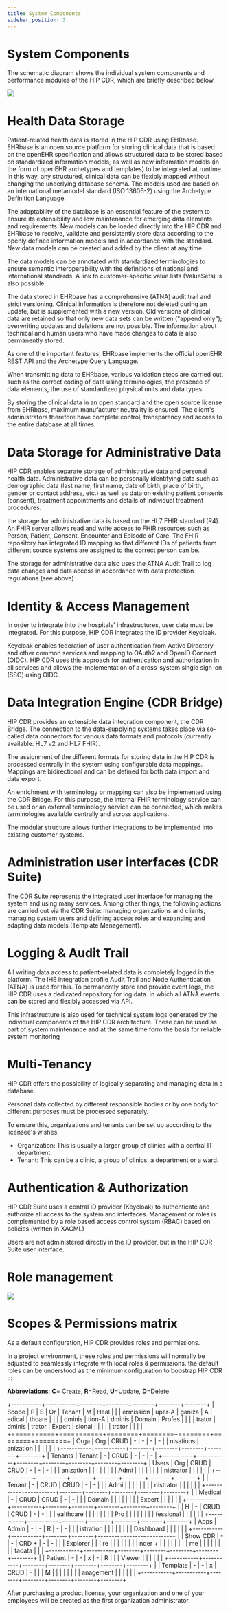 ```yaml
---
title: System Components
sidebar_position: 3
---
```


# System Components

The schematic diagram shows the individual system components and performance modules of the HIP CDR, which are briefly described below.

![](./img//hip_cdr_components.png)

# Health Data Storage

Patient-related health data is stored in the HIP CDR using EHRbase. EHRbase is an open source platform for storing clinical data that is based on the openEHR specification and allows structured data to be stored based on standardized information models, as well as new information models (in the form of openEHR archetypes and templates) to be integrated at runtime. In this way, any structured, clinical data can be flexibly mapped without changing the underlying database schema. The models used are based on an international metamodel standard (ISO 13606-2) using the Archetype Definition Language.

The adaptability of the database is an essential feature of the system to ensure its extensibility and low maintenance for emerging data elements and requirements. New models can be loaded directly into the HIP CDR and EHRbase to receive, validate and persistently store data according to the openly defined information models and in accordance with the standard. New data models can be created and added by the client at any time.

The data models can be annotated with standardized terminologies to ensure semantic interoperability with the definitions of national and international standards. A link to customer-specific value lists (ValueSets) is also possible.

The data stored in EHRbase has a comprehensive (ATNA) audit trail and strict versioning. Clinical information is therefore not deleted during an update, but is supplemented with a new version. Old versions of clinical data are retained so that only new data sets can be written ("append only"); overwriting updates and deletions are not possible. The information about technical and human users who have made changes to data is also permanently stored.

As one of the important features, EHRbase implements the official openEHR REST API and the Archetype Query Language.

When transmitting data to EHRbase, various validation steps are carried out, such as the correct coding of data using terminologies, the presence of data elements, the use of standardized physical units and data types.

By storing the clinical data in an open standard and the open source license from EHRbase, maximum manufacturer neutrality is ensured. The client\'s administrators therefore have complete control, transparency and access to the entire database at all times.

# Data Storage for Administrative Data

HIP CDR enables separate storage of administrative data and personal health data. Administrative data can be personally identifying data such as demographic data (last name, first name, date of birth, place of birth, gender or contact address, etc.) as well as data on existing patient consents (consent), treatment appointments and details of individual treatment procedures.

the storage for administrative data is based on the HL7 FHIR standard (R4). An FHIR server allows read and write access to FHIR resources such as Person, Patient, Consent, Encounter and Episode of Care. The FHIR repository has integrated ID mapping so that different IDs of patients from different source systems are assigned to the correct person can be.

The storage for administrative data also uses the ATNA Audit Trail to log data changes and data access in accordance with data protection regulations (see above)

# Identity & Access Management

In order to integrate into the hospitals\' infrastructures, user data must be integrated. For this purpose, HIP CDR integrates the ID provider Keycloak.

Keycloak enables federation of user authentication from Active Directory and other common services and mapping to OAuth2 and OpenID Connect (OIDC). HIP CDR uses this approach for authentication and authorization in all services and allows the implementation of a cross-system single sign-on (SSO) using OIDC.

# Data Integration Engine (CDR Bridge)

HIP CDR provides an extensible data integration component, the CDR Bridge. The connection to the data-supplying systems takes place via so-called data connectors for various data formats and protocols (currently available: HL7 v2 and HL7 FHIR).

The assignment of the different formats for storing data in the HIP CDR is processed centrally in the system using configurable data mappings. Mappings are bidirectional and can be defined for both data import and data export.

An enrichment with terminology or mapping can also be implemented using the CDR Bridge. For this purpose, the internal FHIR terminology service can be used or an external terminology service can be connected, which makes terminologies available centrally and across applications.

The modular structure allows further integrations to be implemented into existing customer systems.

# Administration user interfaces (CDR Suite)

The CDR Suite represents the integrated user interface for managing the system and using many services. Among other things, the following actions are carried out via the CDR Suite: managing organizations and clients, managing system users and defining access roles and expanding and adapting data models (Template Management).

# Logging & Audit Trail

All writing data access to patient-related data is completely logged in the platform. The IHE integration profile Audit Trail and Node Authentication (ATNA) is used for this. To permanently store and provide event logs, the HIP CDR uses a dedicated repository for log data. in which all ATNA events can be stored and flexibly accessed via API.

This infrastructure is also used for technical system logs generated by the individual components of the HIP CDR architecture. These can be used as part of system maintenance and at the same time form the basis for reliable system monitoring

# Multi-Tenancy

HIP CDR offers the possibility of logically separating and managing data in a database.

Personal data collected by different responsible bodies or by one body for different purposes must be processed separately.

To ensure this, organizations and tenants can be set up according to the licensee\'s wishes.

- Organization: This is usually a larger group of clinics with a central IT department.
- Tenant: This can be a clinic, a group of clinics, a department or a ward.

# Authentication & Authorization

HIP CDR Suite uses a central ID provider (Keycloak) to authenticate and authorize all access to the system and interfaces. Management or roles is complemented by a role based access control system (RBAC) based on policies (written in XACML)

Users are not administered directly in the ID provider, but in the HIP CDR Suite user interface.

# Role management

![](./img//hip_cdr_roles.svg)

# Scopes & Permissions matrix

As a default configuration, HIP CDR provides roles and permissions.

In a project environment, these roles and permissions will normally be adjusted to seamlessly integrate with local roles & permissions. the default roles can be understood as the minimum configuration to boostrap HIP CDR :::

**Abbreviations**: **C**= Create, **R**=Read, **U**=Update, **D**=Delete

+-----------+-----------+--------+--------+--------+--------+--------+ | Scope | P | S | Or | Tenant | M | Heal | | | ermission | uper-A | ganiza | A | edical | thcare | | | | dminis | tion-A | dminis | Domain | Profes | | | | trator | dminis | trator | Expert | sional | | | | | trator | | | | +===========+===========+========+========+========+========+========+ | Orga | Org | CRUD | - | - | - | - | | nisations | anization | | | | | | +-----------+-----------+--------+--------+--------+--------+--------+ | Tenants | Tenant | - | CRUD | - | - | - | +-----------+-----------+--------+--------+--------+--------+--------+ | Users | Org | CRUD | CRUD | - | - | - | | | anization | | | | | | | | Admi | | | | | | | | nistrator | | | | | | +-----------+-----------+--------+--------+--------+--------+--------+ | | Tenant | - | CRUD | CRUD | - | - | | | Admi | | | | | | | | nistrator | | | | | | +-----------+-----------+--------+--------+--------+--------+--------+ | | Medical | - | CRUD | CRUD | - | - | | | Domain | | | | | | | | Expert | | | | | | +-----------+-----------+--------+--------+--------+--------+--------+ | | H | - | CRUD | CRUD | - | - | | | ealthcare | | | | | | | | Pro | | | | | | | | fessional | | | | | | +-----------+-----------+--------+--------+--------+--------+--------+ | Apps | Admin | - | - | R | - | - | | | istration | | | | | | | | Dashboard | | | | | | +-----------+-----------+--------+--------+--------+--------+--------+ | | Show CDR | - | - | CRD + | - | - | | | Explorer | | | re | | | | | | | | nder + | | | | | | | | me | | | | | | | | tadata | | | +-----------+-----------+--------+--------+--------+--------+--------+ | | Patient | - | - | x | - | R | | | Viewer | | | | | | +-----------+-----------+--------+--------+--------+--------+--------+ | | Template | - | - | x | CRUD | - | | | M | | | | | | | | anagement | | | | | | +-----------+-----------+--------+--------+--------+--------+--------+

After purchasing a product license, your organization and one of your employees will be created as the first organization administrator.
